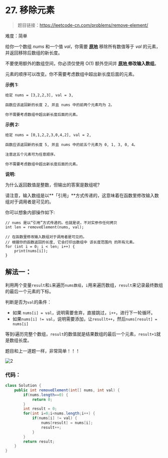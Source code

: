 # 27. 移除元素

> 题目链接：https://leetcode-cn.com/problems/remove-element/

难度：简单

给你一个数组 *nums* 和一个值 *val*，你需要 **[原地](https://baike.baidu.com/item/原地算法)** 移除所有数值等于 *val* 的元素，并返回移除后数组的新长度。

不要使用额外的数组空间，你必须仅使用 O(1) 额外空间并 **[原地 ](https://baike.baidu.com/item/原地算法)修改输入数组**。

元素的顺序可以改变。你不需要考虑数组中超出新长度后面的元素。

 

**示例 1:**

```
给定 nums = [3,2,2,3], val = 3,

函数应该返回新的长度 2, 并且 nums 中的前两个元素均为 2。

你不需要考虑数组中超出新长度后面的元素。
```

**示例 2:**

```
给定 nums = [0,1,2,2,3,0,4,2], val = 2,

函数应该返回新的长度 5, 并且 nums 中的前五个元素为 0, 1, 3, 0, 4。

注意这五个元素可为任意顺序。

你不需要考虑数组中超出新长度后面的元素。
```

 

**说明:**

为什么返回数值是整数，但输出的答案是数组呢?

请注意，输入数组是以**「引用」**方式传递的，这意味着在函数里修改输入数组对于调用者是可见的。

你可以想象内部操作如下:

```
// nums 是以“引用”方式传递的。也就是说，不对实参作任何拷贝
int len = removeElement(nums, val);

// 在函数里修改输入数组对于调用者是可见的。
// 根据你的函数返回的长度, 它会打印出数组中 该长度范围内 的所有元素。
for (int i = 0; i < len; i++) {
    print(nums[i]);
}
```



## 解法一：

利用两个变量`result`和`i`来遍历`nums数组`，`i`用来遍历数组，`result`来记录最终数组的最后一个元素的下标。

判断是否为`val`的条件：

- 如果 `nums[i] = val`，说明需要舍弃，直接跳过，`i++`，进行下一轮循环。
- 如果`nums[i] != val`，说明需要添加，让`resullt++`，然后`nums[result] = nums[i]`

等到i遍历完整个数组，`result`的数值就是结果数组的最后一个元素，`result+1`就是数组长度。

题目和上一道题一样，非常简单！！！

![2](C:\Users\25849\Pictures\Typora图片\2-1590657097841.jpg)



### 代码：

```java
class Solution {
    public int removeElement(int[] nums, int val) {
		if(nums.length==0) {
			return 0;
		}
		int result = 0;
		for(int i=0;i<nums.length;i++) {
			if(nums[i] != val) {		
				nums[result] = nums[i];
				result++;
			}
		}
		return result;
    }
}
```

